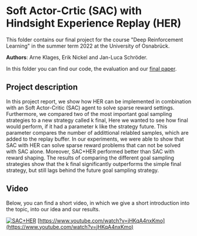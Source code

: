 # Soft Actor-Crtic (SAC) with Hindsight Experience Replay (HER)

This folder contains our final project for the course "Deep Reinforcement Learning" in the summer term 2022 at the University of Osnabrück.

**Authors**: Arne Klages, Erik Nickel and Jan-Luca Schröder.


In this folder you can find our code, the evaluation and our [final paper](final_project/Soft_Actor_Critic_with_Hindsight_Experience_Replay.pdf).

## Project description
In this project report, we show how HER can be implemented in combination with an Soft Actor-Critic (SAC) agent to solve sparse reward settings. 
Furthermore, we compared two of the most important goal sampling strategies to a new strategy called k final,
Here we wanted to see how final would perform, if it had a parameter k like the strategy future.
This parameter compares the number of addittional relabled samples, which are  added to the replay buffer.
In our experiments, we were able to show that SAC with HER can solve sparse reward problems that can not be solved with SAC alone. 
Moreover, SAC+HER performed better than SAC with reward shaping.
The results of comparing the different goal sampling strategies show that the k final significantly outperforms the simple final
strategy, but still lags behind the future goal sampling strategy.


## Video

Below, you can find a short video, in which we give a short introduction into the topic, into our idea and our results.

[![SAC+HER](https://i.ytimg.com/vi_webp/jHKqA4nxKmo/maxresdefault.webp)](https://www.youtube.com/watch?v=jHKqA4nxKmo)
[https://www.youtube.com/watch?v=jHKqA4nxKmo](https://www.youtube.com/watch?v=jHKqA4nxKmo)




